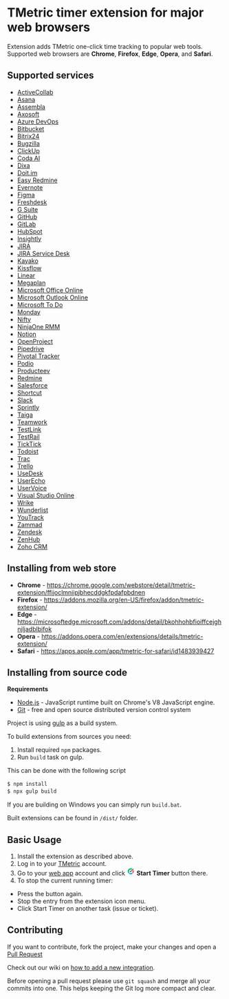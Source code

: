 # TMetric timer extension for major web browsers
Extension adds TMetric one-click time tracking to popular web tools. Supported
web browsers are **Chrome**, **Firefox**, **Edge**, **Opera**, and **Safari**.

## Supported services
* [ActiveCollab](https://activecollab.com)
* [Asana](https://asana.com)
* [Assembla](https://www.assembla.com)
* [Axosoft](https://www.axosoft.com)
* [Azure DevOps](https://azure.microsoft.com/services/devops/)
* [Bitbucket](https://bitbucket.org)
* [Bitrix24](https://www.bitrix24.com)
* [Bugzilla](https://www.bugzilla.org)
* [ClickUp](https://clickup.com)
* [Coda AI](https://coda.io/)
* [Dixa](https://www.dixa.com/)
* [Doit.im](https://doit.im)
* [Easy Redmine](https://easyredmine.com)
* [Evernote](https://evernote.com)
* [Figma](https://figma.com)
* [Freshdesk](https://freshdesk.com)
* [G Suite](https://gsuite.google.com)
* [GitHub](https://github.com)
* [GitLab](https://gitlab.com)
* [HubSpot](https://www.hubspot.com)
* [Insightly](https://www.insightly.com)
* [JIRA](https://www.atlassian.com/software/jira)
* [JIRA Service Desk](https://www.atlassian.com/software/jira/service-desk)
* [Kayako](https://kayako.com)
* [Kissflow](https://kissflow.com)
* [Linear](https://linear.app/)
* [Megaplan](https://megaplan.ru)
* [Microsoft Office Online](https://products.office.com/office-online)
* [Microsoft Outlook Online](https://outlook.live.com)
* [Microsoft To Do](https://todo.microsoft.com)
* [Monday](https://monday.com)
* [Nifty](https://niftypm.com/)
* [NinjaOne RMM](https://www.ninjaone.com/rmm)
* [Notion](https://www.notion.so)
* [OpenProject](https://www.openproject.org)
* [Pipedrive](https://www.pipedrive.com)
* [Pivotal Tracker](https://www.pivotaltracker.com)
* [Podio](https://podio.com)
* [Producteev](https://www.producteev.com)
* [Redmine](https://www.redmine.org)
* [Salesforce](https://www.salesforce.com)
* [Shortcut](https://shortcut.com)
* [Slack](https://slack.com)
* [Sprintly](https://sprint.ly)
* [Taiga](https://taiga.io)
* [Teamwork](https://www.teamwork.com)
* [TestLink](https://testlink.org/)
* [TestRail](https://www.gurock.com/testrail/)
* [TickTick](https://ticktick.com)
* [Todoist](https://todoist.com)
* [Trac](https://trac.edgewall.org)
* [Trello](https://trello.com)
* [UseDesk](https://usedesk.com)
* [UserEcho](https://userecho.com)
* [UserVoice](https://www.uservoice.com)
* [Visual Studio Online](https://www.visualstudio.com)
* [Wrike](https://www.wrike.com)
* [Wunderlist](https://www.wunderlist.com)
* [YouTrack](https://www.jetbrains.com/youtrack)
* [Zammad](https://www.zammad.com)
* [Zendesk](https://www.zendesk.com)
* [ZenHub](https://www.zenhub.com)
* [Zoho CRM](https://www.zoho.com/crm)

## Installing from web store
* **Chrome** -  https://chrome.google.com/webstore/detail/tmetric-extension/ffijoclmniipjbhecddgkfpdafpbdnen
* **Firefox** - https://addons.mozilla.org/en-US/firefox/addon/tmetric-extension/
* **Edge** - https://microsoftedge.microsoft.com/addons/detail/bkohhohbfioiffcejghnjljadblbifok
* **Opera** - https://addons.opera.com/en/extensions/details/tmetric-extension/
* **Safari** - https://apps.apple.com/app/tmetric-for-safari/id1483939427

## Installing from source code
**Requirements**
 - [Node.js](https://nodejs.org) - JavaScript runtime built on Chrome's V8 JavaScript engine.
 - [Git](https://git-scm.com) - free and open source distributed version control system

Project is using [gulp](https://gulpjs.com/) as a build system.

To build extensions from sources you need:
1. Install required `npm` packages.
2. Run `build` task on gulp.

This can be done with the following script
```sh
$ npm install
$ npx gulp build
```

If you are building on Windows you can simply run `build.bat`.

Built extensions can be found in `/dist/` folder.

## Basic Usage
1. Install the extension as described above.
2. Log in to your [TMetric](https;//tmetric.com) account.
3. Go to your [web app](#supported-services) account and click
![TMetric Logo](/src/images/active19.png) **Start Timer** button there.
4. To stop the current running timer:
  * Press the button again.
  * Stop the entry from the extension icon menu.
  * Click Start Timer on another task (issue or ticket).

## Contributing
If you want to contribute, fork the project, make your changes and open a
[Pull Request](https://help.github.com/articles/creating-a-pull-request/)

Check out our wiki on
[how to add a new integration](https://github.com/DevartSoftware/tmetric-plugins/wiki/How-To:-Add-New-Integration).

Before opening a pull request please use `git squash` and merge all your commits
into one. This helps keeping the Git log more compact and clear.
